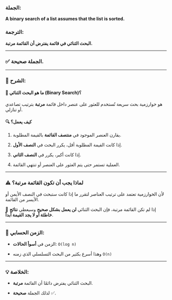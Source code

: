 ### الجملة:

**A binary search of a list assumes that the list is sorted.**

### الترجمة:

**البحث الثنائي في قائمة يفترض أن القائمة مرتبة.**

---

### ✅ الجملة **صحيحة**.

---

### 📌 الشرح:

#### 📘 ما هو **البحث الثنائي (Binary Search)**؟

هو خوارزمية بحث سريعة تُستخدم للعثور على عنصر داخل قائمة **مرتبة** بترتيب تصاعدي أو تنازلي.

#### 🔍 كيف يعمل؟

1. يقارن العنصر الموجود في **منتصف القائمة** بالقيمة المطلوبة.
    
2. إذا كانت القيمة المطلوبة أقل، يكرر البحث في **النصف الأول**.
    
3. إذا كانت أكبر، يكرر في **النصف الثاني**.
    
4. العملية تستمر حتى يتم العثور على العنصر أو تنتهي القائمة.
    

---

### ⚠️ **لماذا يجب أن تكون القائمة مرتبة؟**

لأن الخوارزمية تعتمد على ترتيب العناصر لتقرر ما إذا كانت ستبحث في النصف الأيمن أو الأيسر من القائمة.

📌 إذا لم تكن القائمة مرتبة، فإن البحث الثنائي **لن يعمل بشكل صحيح** وسيعطي **نتائج خاطئة أو لا يجد القيمة أبداً**.

---

### 🧠 الزمن الحسابي:

- الزمن في **أسوأ الحالات**: `O(log n)`
    
- وهذا أسرع بكثير من البحث التسلسلي الذي زمنه `O(n)`
    

---

### 💡 الخلاصة:

- البحث الثنائي يفترض دائمًا أن القائمة **مرتبة**.
    
- لذلك الجملة **صحيحة** ✅.